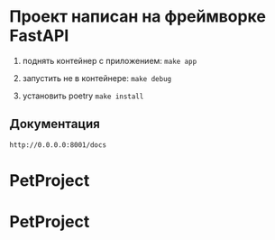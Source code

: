 # Проект написан на фреймворке FastAPI

1)  поднять контейнер с приложением:
`make app`

2) запустить не в контейнере:
`make debug`

3) установить poetry
`make install`

## Документация
`http://0.0.0.0:8001/docs`
# PetProject
# PetProject
